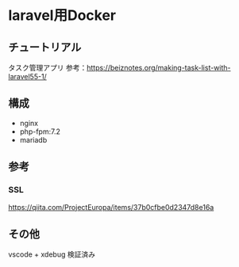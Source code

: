 # laravel用Docker

## チュートリアル
タスク管理アプリ
参考：https://beiznotes.org/making-task-list-with-laravel55-1/

## 構成

* nginx
* php-fpm:7.2
* mariadb

## 参考

### SSL
https://qiita.com/ProjectEuropa/items/37b0cfbe0d2347d8e16a

## その他

vscode + xdebug 検証済み
